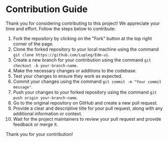 # Contribution Guide

Thank you for considering contributing to this project! We appreciate your time and effort. Follow the steps below to contribute:

1. Fork the repository by clicking on the "Fork" button at the top right corner of the page.
2. Clone the forked repository to your local machine using the command `git clone https://github.com/Lupleg/Edm-ui`. 
3. Create a new branch for your contribution using the command `git checkout -b your-branch-name`.
4. Make the necessary changes or additions to the codebase.
5. Test your changes to ensure they work as expected.
6. Commit your changes using the command `git commit -m "Your commit message"`.
7. Push your changes to your forked repository using the command `git push origin your-branch-name`.
8. Go to the original repository on GitHub and create a new pull request.
9. Provide a clear and descriptive title for your pull request, along with any additional information or context.
10. Wait for the project maintainers to review your pull request and provide feedback or merge it.

Thank you for your contribution!

